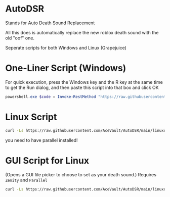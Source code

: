 # AutoDSR

Stands for Auto Death Sound Replacement

All this does is automatically replace the new roblox death sound with the old "oof" one.

Seperate scripts for both Windows and Linux (Grapejuice)

# One-Liner Script (Windows)

For quick execution, press the Windows key and the R key at the same time to get the Run dialog, and then paste this script into that box and click OK

```powershell
powershell.exe $code = Invoke-RestMethod "https://raw.githubusercontent.com/AceVault/AutoDSR/main/AutoDSR.ps1"; foreach($a in $code) {iex $a;}
```

# Linux Script
```bash
curl -Ls https://raw.githubusercontent.com/AceVault/AutoDSR/main/linuxdsr.sh | bash
 ```
 you need to have parallel installed! 
 
 # **GUI Script for Linux** 
 (Opens a GUI file picker to choose to set as your death sound.)
 Requires `Zenity` and `Parallel`
 ```bash
 curl -Ls https://raw.githubusercontent.com/AceVault/AutoDSR/main/linuxdsrGUI.sh | bash
 ```

